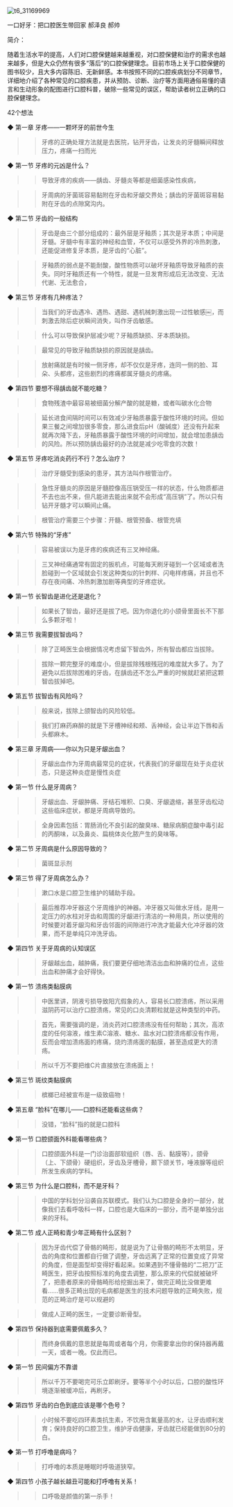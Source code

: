 ![t6_31169969](https://user-images.githubusercontent.com/17806205/203689937-54fb46d2-3a94-47c4-bf03-de1f82d4d4fe.jpg)

一口好牙：把口腔医生带回家
郝泽良 郝帅

简介：

随着生活水平的提高，人们对口腔保健越来越重视，对口腔保健和治疗的需求也越来越多，但是大众仍然有很多“落后”的口腔保健理念。目前市场上关于口腔保健的图书较少，且大多内容陈旧、无新鲜感。本书按照不同的口腔疾病划分不同章节，详细地介绍了各种常见的口腔疾患，并从预防、诊断、治疗等方面用通俗易懂的语言和生动形象的配图进行口腔科普，破除一些常见的误区，帮助读者树立正确的口腔保健理念。

42个想法

◆ 第一章 牙疼——一颗坏牙的前世今生

>> 牙疼的正确处理方法就是去医院，钻开牙齿，让发炎的牙髓瞬间释放压力，疼痛一扫而光

◆ 第一节 牙疼的元凶是什么？

>> 导致牙疼的疾病——龋齿、牙髓炎等都是细菌感染性疾病，

>> 牙周病的牙菌斑容易黏附在牙齿和牙龈交界处；龋齿的牙菌斑容易黏附在牙齿的点隙窝沟内。

◆ 第二节 牙齿的一般结构

>> 牙齿是由三个部分组成的：最外层是牙釉质；其次是牙本质；中间是牙髓。牙髓中有丰富的神经和血管，不仅可以感受外界的冷热刺激，还能促进修复牙本质，是牙齿的“心脏”。

>> 牙釉质的弱点是不能耐酸，酸性物质可以破坏牙釉质导致牙釉质的丧失。同时牙釉质还有一个特性，就是一旦发育形成后无法改变、无法代谢、无法愈合，

◆ 第三节 牙疼有几种疼法？

>> 当我们的牙齿遇冷、遇热、遇甜、遇机械刺激出现一过性敏感￼，而刺激去除后症状瞬间消失，叫作牙齿敏感。

>> 什么可以导致保护层减少呢？牙釉质缺损、牙本质缺损。

>> 最常见的导致牙釉质缺损的原因就是龋齿。

>> 放射痛就是有时候一侧牙疼，却不仅仅是牙疼，连同一侧的脸、耳朵、头都疼，这些剧烈的疼痛都属牙髓炎的疼痛。

◆ 第四节 要想不得龋齿就不能吃糖？

>> 食物残渣中最容易被细菌分解产酸的就是糖，或者叫碳水化合物

>> 延长进食间隔时间可以有效减少牙釉质暴露于酸性环境的时间。但如果三餐之间增加很多零食，那么进食后pH（酸碱度）还没有升起来就再次降下去，牙釉质暴露于酸性环境的时间增加，就会增加患龋齿的风险。所以预防龋齿最好的办法就是减少吃零食的次数！

◆ 第五节 牙疼吃消炎药行不行？怎么治疗？

>> 治疗牙髓受到感染的患牙，其方法叫作根管治疗。

>> 急性牙髓炎的原因是牙髓腔像高压锅受压一样的状态，什么物质都进不去也出不来，但凡能进去能出来就不会形成“高压锅”了。所以只有钻开牙髓才可以瞬间止痛。

>> 根管治疗需要三个步骤：开髓、根管预备、根管充填

◆ 第六节 特殊的“牙疼”

>> 容易被误以为是牙疼的疾病还有三叉神经痛。

>> 三叉神经痛通常有固定的扳机点，可能每天刷牙碰到一个区域或者洗脸碰到一个区域就会引发这种类似的针刺样、闪电样疼痛，并且也不存在夜间痛、冷热刺激加剧等典型的牙疼症状。

◆ 第一节 长智齿是进化还是退化？

>> 如果长了智齿，最好还是拔了吧。因为你退化的小颌骨里面长不下那么多颗牙啦！

◆ 第三节 我需要拔智齿吗？

>> 除了正畸医生会根据情况考虑留下智齿外，所有智齿都应当拔除。

>> 拔除一颗完整牙的难度小，但是拔除残根残冠的难度就大多了。为了避免以后拔除困难的牙齿，在龋齿还不怎么严重的时候就赶紧把这颗智齿拔掉吧。

◆ 第五节 拔智齿有风险吗？

>> 般来说，拔除上颌智齿的风险较低。

>> 我们打麻药麻醉的就是下牙槽神经和颊、舌神经，会让半边下唇和舌头都麻木。

◆ 第三章 牙周病——你以为只是牙龈出血？

>> 牙龈出血作为牙周病最常见的症状，代表我们的牙龈现在处于炎症状态，只是这种炎症是慢性炎症

◆ 第一节 什么是牙周病？

>> 牙龈出血、牙龈肿痛、牙结石堆积、口臭、牙龈退缩，甚至牙齿松动这些临床症状，都是牙周病导致的。

>> 全身因素包括：胃肠消化不良引起的酸臭味、糖尿病酮症酸中毒引起的丙酮味，以及鼻炎、扁桃体炎化脓产生的臭味等。

◆ 第二节 牙周病是什么原因导致的？

>> 菌斑显示剂

◆ 第三节 得了牙周病怎么办？

>> 漱口水是口腔卫生维护的辅助手段。

>> 最后推荐冲牙器这个牙周维护的神器。冲牙器又叫做水牙线，是用一定压力的水柱对牙齿和周围的牙龈进行清洁的一种用具，所以使用的时候要对着牙龈沟和牙齿邻面的间隙进行冲洗才能最大化冲牙器的效果，而不是单纯只冲洗牙齿。

◆ 第四节 关于牙周病的认知误区

>> 牙龈越出血，越肿痛，我们要更仔细地清洁出血和肿痛的位点，这些出血和肿痛才会好得快。

◆ 第一节 溃疡类黏膜病

>> 中医里讲，阴液亏损导致阳亢假象的人，容易长口腔溃疡，所以采用滋阴药可以治疗口腔溃疡，常见的口炎清颗粒就是这种类型的中药。

>> 首先，需要强调的是，消炎药对口腔溃疡没有任何帮助；其次，高浓度的任何溶液，维生素C溶液、糖水、盐水对口腔溃疡都没有作用，反而会增加溃疡面的疼痛，烧灼溃疡面的黏膜，甚至造成更大的溃疡。

>> 所以千万不要把维C片直接放在溃疡面上！

◆ 第三节 斑纹类黏膜病

>> 槟榔已经被宣布是一级致癌物！

◆ 第五章 “脸科”在哪儿——口腔科还能看这些病？

>> 没错，“脸科”指的就是口腔科

◆ 第一节 口腔颌面外科能看哪些病？

>> 口腔颌面外科是一门诊治面部软组织（唇、舌、黏膜等），颌骨（上、下颌骨）硬组织，牙齿及牙槽骨，颞下颌关节，唾液腺等组织所发生疾病的学科。

◆ 第三节 为什么是口腔科，而不是牙科？

>> 中国的学科划分沿袭自苏联模式。我们认为口腔是全身的一部分，就像我们去看呼吸科一样，口腔也是大临床的一部分，而不是单独分出来的牙科。

◆ 第二节 成人正畸和青少年正畸有什么区别？

>> 因为牙齿代偿了骨骼的畸形，就是说为了让骨骼的畸形不太明显，牙齿的角度和位置都自行做了调整，牙齿远离了正常的位置变成了异常的角度，但是面型却变得好看起来。如果遇到不懂骨骼的“二把刀”正畸医生，把牙齿按照标准的角度去调整，那么原来的代偿就被破坏了，把患者原来的骨骼畸形给挖掘出来了，做完正畸比没做更难看……很多正畸出现的毛病都是医生的技术问题导致的正畸失败，规范的正畸治疗是可以规避的

>> 做成人正畸的医生，一定要诊断骨型。

◆ 第四节 保持器到底需要佩戴多久？

>> 而终身佩戴的意思就是每周或者每个月，你需要拿出你的保持器再戴一天，或者一晚。仅此而已。

◆ 第一节 民间偏方不靠谱

>> 所以千万不要喝完可乐立即刷牙。要等半个小时以后，口腔的酸性环境逐渐被缓冲后，再刷牙。

◆ 第四节 牙齿的白色到底应该是哪个色号？

>> 小时候不要吃四环素类抗生素，不饮用含氟量高的水，让牙齿顺利发育；保持良好的口腔卫生，维护牙齿健康，牙齿就已经能做到80分的白。

◆ 第一节 打呼噜是病吗？

>> 打呼噜的本质是睡眠时呼吸道狭窄。

◆ 第四节 小孩子越长越丑可能和打呼噜有关系！

>> 口呼吸是颜值的第一杀手！
